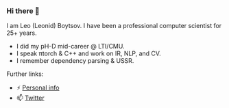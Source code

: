 ### Hi there 👋

I am Leo (Leonid) Boytsov. I have been a professional computer scientist for 25+ years. 
- I did my pH-D mid-career @ LTI/CMU. 
- I speak πtorch & C++ and work on IR, NLP, and CV.
- I remember dependency parsing & USSR.

Further links:
- ⚡ [Personal info](http://searchivarius.org/about)
- 📫 [Twitter](https://twitter.com/srchvrs)

<!--
**searchivarius/searchivarius** is a ✨ _special_ ✨ repository because its `README.md` (this file) appears on your GitHub profile.

Here are some ideas to get you started:

- 🔭 I’m currently working on ...
- 🌱 I’m currently learning ...
- 👯 I’m looking to collaborate on ...
- 🤔 I’m looking for help with ...
- 💬 Ask me about ...
- 📫 How to reach me: ...
- 😄 Pronouns: ...
- ⚡ Fun fact: ...
- ![Leo's github stats](https://github-readme-stats.vercel.app/api?username=searchivarius&show_icons=true)
-->
